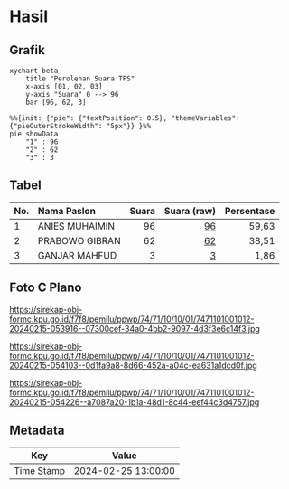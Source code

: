 # Hasil

## Grafik

```mermaid
xychart-beta
    title "Perolehan Suara TPS"
    x-axis [01, 02, 03]
    y-axis "Suara" 0 --> 96
    bar [96, 62, 3]
```

```mermaid
%%{init: {"pie": {"textPosition": 0.5}, "themeVariables": {"pieOuterStrokeWidth": "5px"}} }%%
pie showData
    "1" : 96
    "2" : 62
    "3" : 3
```

## Tabel

| No. | Nama Paslon    | Suara | Suara (raw) | Persentase |
|:--- |:-------------- | -----:| -----------:| ----------:|
| 1   | ANIES MUHAIMIN | 96    | [96][p-1]   | 59,63      |
| 2   | PRABOWO GIBRAN | 62    | [62][p-2]   | 38,51      |
| 3   | GANJAR MAHFUD  | 3     | [3][p-3]    | 1,86       |


[p-1]: https://github.com/gigit-pemilu/pemilu-2024-74-sulawesi-tenggara/blob/main/pilpres/hitung-suara/sub/74-sulawesi-tenggara/sub/71-kota-kendari/sub/10-kambu/sub/1001-kambu/sub/012-tps/sub/paslon-1.txt
[p-2]: https://github.com/gigit-pemilu/pemilu-2024-74-sulawesi-tenggara/blob/main/pilpres/hitung-suara/sub/74-sulawesi-tenggara/sub/71-kota-kendari/sub/10-kambu/sub/1001-kambu/sub/012-tps/sub/paslon-2.txt
[p-3]: https://github.com/gigit-pemilu/pemilu-2024-74-sulawesi-tenggara/blob/main/pilpres/hitung-suara/sub/74-sulawesi-tenggara/sub/71-kota-kendari/sub/10-kambu/sub/1001-kambu/sub/012-tps/sub/paslon-3.txt

## Foto C Plano

https://sirekap-obj-formc.kpu.go.id/f7f8/pemilu/ppwp/74/71/10/10/01/7471101001012-20240215-053916--07300cef-34a0-4bb2-9097-4d3f3e6c14f3.jpg

https://sirekap-obj-formc.kpu.go.id/f7f8/pemilu/ppwp/74/71/10/10/01/7471101001012-20240215-054103--0d1fa9a8-8d66-452a-a04c-ea631a1dcd0f.jpg

https://sirekap-obj-formc.kpu.go.id/f7f8/pemilu/ppwp/74/71/10/10/01/7471101001012-20240215-054226--a7087a20-1b1a-48d1-8c44-eef44c3d4757.jpg


## Metadata

| Key        | Value               |
| ---------- | ------------------- |
| Time Stamp | 2024-02-25 13:00:00 |



